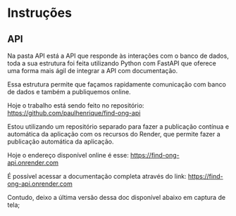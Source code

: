 # Instruções 

## API 

Na pasta API está a API que responde às interações com o banco de dados, toda a sua estrutura foi feita utilizando Python com FastAPI que oferece uma forma mais ágil de integrar a API com documentação.

Essa estrutura permite que façamos rapidamente comunicação com banco de dados e também a publiquemos online. 

Hoje o trabalho está sendo feito no repositório: https://github.com/paulhenrique/find-ong-api 

Estou utilizando um repositório separado para fazer a publicação contínua e automática da aplicação com os recursos do Render, que permite fazer a publicação automática da aplicação. 

Hoje o endereço disponível online é esse: https://find-ong-api.onrender.com

É possível acessar a documentação completa através do link: https://find-ong-api.onrender.com

Contudo, deixo a última versão dessa doc disponível abaixo em captura de tela;
